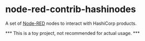 # node-red-contrib-hashinodes

A set of [Node-RED](https://nodered.org) nodes to interact with HashiCorp products.

*** This is a toy project, not recommended for actual usage. ***
